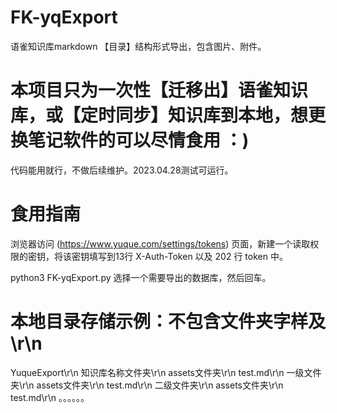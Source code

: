 # FK-yqExport
语雀知识库markdown 【目录】结构形式导出，包含图片、附件。

# 本项目只为一次性【迁移出】语雀知识库，或【定时同步】知识库到本地，想更换笔记软件的可以尽情食用 ：)
代码能用就行，不做后续维护。2023.04.28测试可运行。

# 食用指南
浏览器访问 (https://www.yuque.com/settings/tokens) 页面，新建一个读取权限的密钥，将该密钥填写到13行 X-Auth-Token 以及 202 行 token 中。

python3 FK-yqExport.py
    选择一个需要导出的数据库，然后回车。
 
# 本地目录存储示例：不包含文件夹字样及\r\n
YuqueExport\r\n
    知识库名称文件夹\r\n
        assets文件夹\r\n
        test.md\r\n
        一级文件夹\r\n
            assets文件夹\r\n
            test.md\r\n
            二级文件夹\r\n
                assets文件夹\r\n
                test.md\r\n
                。。。。。。
